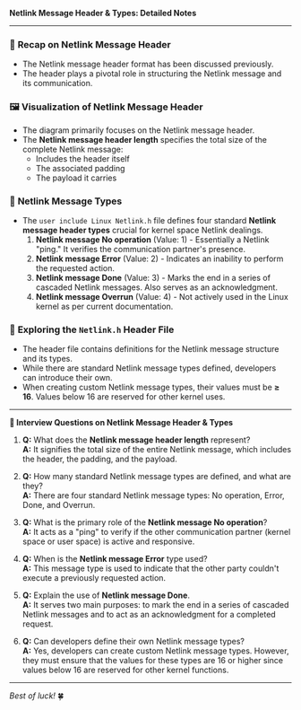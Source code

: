 
**Netlink Message Header & Types: Detailed Notes**

---

### 📝 **Recap on Netlink Message Header**

- The Netlink message header format has been discussed previously.
- The header plays a pivotal role in structuring the Netlink message and its communication.

### 🖼 **Visualization of Netlink Message Header**

- The diagram primarily focuses on the Netlink message header.
- The **Netlink message header length** specifies the total size of the complete Netlink message:
  - Includes the header itself
  - The associated padding
  - The payload it carries

### 📌 **Netlink Message Types**

- The `user include Linux Netlink.h` file defines four standard **Netlink message header types** crucial for kernel space Netlink dealings.
  1. **Netlink message No operation** (Value: 1) - Essentially a Netlink "ping." It verifies the communication partner's presence.
  2. **Netlink message Error** (Value: 2) - Indicates an inability to perform the requested action. 
  3. **Netlink message Done** (Value: 3) - Marks the end in a series of cascaded Netlink messages. Also serves as an acknowledgment.
  4. **Netlink message Overrun** (Value: 4) - Not actively used in the Linux kernel as per current documentation.

### 🔎 **Exploring the `Netlink.h` Header File**

- The header file contains definitions for the Netlink message structure and its types.
- While there are standard Netlink message types defined, developers can introduce their own.
- When creating custom Netlink message types, their values must be **≥ 16**. Values below 16 are reserved for other kernel uses.

---

**📜 Interview Questions on Netlink Message Header & Types**

1. **Q:** What does the **Netlink message header length** represent?  
   **A:** It signifies the total size of the entire Netlink message, which includes the header, the padding, and the payload.

2. **Q:** How many standard Netlink message types are defined, and what are they?  
   **A:** There are four standard Netlink message types: No operation, Error, Done, and Overrun.

3. **Q:** What is the primary role of the **Netlink message No operation**?  
   **A:** It acts as a "ping" to verify if the other communication partner (kernel space or user space) is active and responsive.

4. **Q:** When is the **Netlink message Error** type used?  
   **A:** This message type is used to indicate that the other party couldn't execute a previously requested action.

5. **Q:** Explain the use of **Netlink message Done**.  
   **A:** It serves two main purposes: to mark the end in a series of cascaded Netlink messages and to act as an acknowledgment for a completed request.

6. **Q:** Can developers define their own Netlink message types?  
   **A:** Yes, developers can create custom Netlink message types. However, they must ensure that the values for these types are 16 or higher since values below 16 are reserved for other kernel functions.

---

*Best of luck!* 🍀
